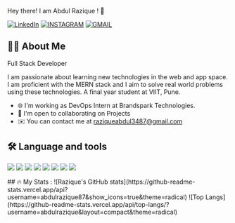 Hey there! I am  Abdul Razique ! 👋

[![LinkedIn](https://img.shields.io/badge/LINKEDIN-blue?style=for-the-badge&logo=linkedin)](...)
[![INSTAGRAM](https://img.shields.io/badge/INSTAGRAM-pink?style=for-the-badge&logo=instagram)](...)
[![GMAIL](https://img.shields.io/badge/GMAIL-red?style=for-the-badge&logo=gmail)](...)

## 🧑‍💻 About Me

Full Stack Developer

I am passionate about learning new technologies in the web and app space. I am proficient with the MERN stack and I aim to solve real world problems using these technologies.
A final year student at VIIT, Pune.

- 🌐 I'm working as DevOps Intern at Brandspark Technologies.
- 🤝  I'm open to collaborating on Projects
- ✉️  You can contact me at raziqueabdul3487@gmail.com

## 🛠️ Language and tools
<p>
  <img src="https://img.shields.io/badge/-HTML5-E34F26?style=flat&logo=html5&logoColor=white"/>
  <img src="https://img.shields.io/badge/-CSS3-1572B6?style=flat&logo=css3"/>
  <img src="https://img.shields.io/badge/-JavaScript-F7DF1E?style=flat&logo=javascript&logoColor=black"/>
  <img src="https://img.shields.io/badge/-React-61DAFB?style=flat&logo=react"/>
  <img src="https://img.shields.io/badge/-Node.js-339933?style=flat&logo=node.js&logoColor=white"/>
  <img src="https://img.shields.io/badge/-MongoDB-47A248?style=flat&logo=mongodb"/>
  <img src="https://img.shields.io/badge/-Git-F05032?style=flat&logo=git&logoColor=white"/>
  <img src="https://img.shields.io/badge/-VS%20Code-007ACC?style=flat&logo=visual-studio-code"/>
</p>
## 🔥 My Stats :
![Razique's GitHub stats](https://github-readme-stats.vercel.app/api?username=abdulrazique87&show_icons=true&theme=radical)
![Top Langs](https://github-readme-stats.vercel.app/api/top-langs/?username=abdulrazique&layout=compact&theme=radical)




